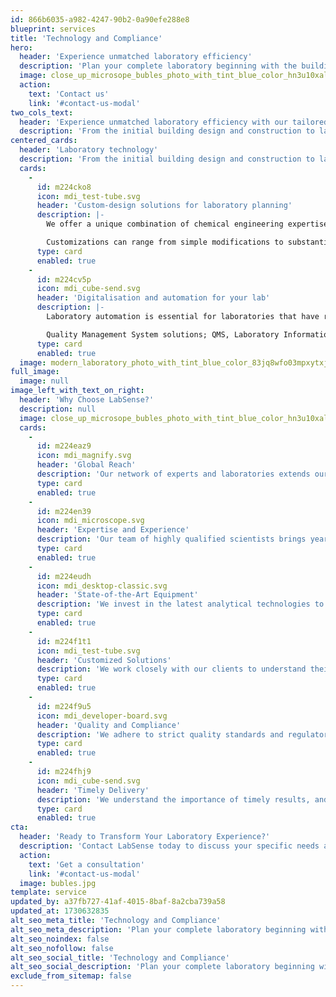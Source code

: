 ```yaml
---
id: 866b6035-a982-4247-90b2-0a90efe288e8
blueprint: services
title: 'Technology and Compliance'
hero:
  header: 'Experience unmatched laboratory efficiency'
  description: 'Plan your complete laboratory beginning with the building through construction, lab furniture and analysis systems to customized software solutions.'
  image: close_up_microsope_bubles_photo_with_tint_blue_color_hn3u10xaltz5vpj5kfol_1-(1).webp
  action:
    text: 'Contact us'
    link: '#contact-us-modal'
two_cols_text:
  header: 'Experience unmatched laboratory efficiency with our tailored solutions that cater to every aspect of your laboratory needs.'
  description: 'From the initial building design and construction to lab furniture and sophisticated analysis systems, we ensure that every detail is customized to enhance your workflow and productivity.'
centered_cards:
  header: 'Laboratory technology'
  description: 'From the initial building design and construction to lab furniture and sophisticated analysis systems, we ensure that every detail is customized to enhance your workflow and productivity.'
  cards:
    -
      id: m224cko8
      icon: mdi_test-tube.svg
      header: 'Custom-design solutions for laboratory planning'
      description: |-
        We offer a unique combination of chemical engineering expertise and creativity to provide our clients with customized solutions that meet their specific requirements in terms of hardware and software solutions.

        Customizations can range from simple modifications to substantial changes to existing products to meet your individual requirements.
      type: card
      enabled: true
    -
      id: m224cv5p
      icon: mdi_cube-send.svg
      header: 'Digitalisation and automation for your lab'
      description: |-
        Laboratory automation is essential for laboratories that have repetitive and high-throughput processes under regulated environment.

        Quality Management System solutions; QMS, Laboratory Information Management System Solutions; LIMS provide data integrity and quality control in labs and automate the time-consuming manual process / paper work.
      type: card
      enabled: true
  image: modern_laboratory_photo_with_tint_blue_color_83jq8wfo03mpxytxj1qp_0-enhanced-(1).webp
full_image:
  image: null
image_left_with_text_on_right:
  header: 'Why Choose LabSense?'
  description: null
  image: close_up_microsope_bubles_photo_with_tint_blue_color_hn3u10xaltz5vpj5kfol_1-(1).webp
  cards:
    -
      id: m224eaz9
      icon: mdi_magnify.svg
      header: 'Global Reach'
      description: 'Our network of experts and laboratories extends our reach, providing you with access to specialized services and resources worldwide.'
      type: card
      enabled: true
    -
      id: m224en39
      icon: mdi_microscope.svg
      header: 'Expertise and Experience'
      description: 'Our team of highly qualified scientists brings years of experience in pharmaceutical analysis and clinical trials.'
      type: card
      enabled: true
    -
      id: m224eudh
      icon: mdi_desktop-classic.svg
      header: 'State-of-the-Art Equipment'
      description: 'We invest in the latest analytical technologies to ensure the highest accuracy and precision in our results.'
      type: card
      enabled: true
    -
      id: m224f1t1
      icon: mdi_test-tube.svg
      header: 'Customized Solutions'
      description: 'We work closely with our clients to understand their specific needs and provide tailored solutions.'
      type: card
      enabled: true
    -
      id: m224f9u5
      icon: mdi_developer-board.svg
      header: 'Quality and Compliance'
      description: 'We adhere to strict quality standards and regulatory requirements to guarantee the reliability of our services.'
      type: card
      enabled: true
    -
      id: m224fhj9
      icon: mdi_cube-send.svg
      header: 'Timely Delivery'
      description: 'We understand the importance of timely results, and we strive to deliver our findings within agreed-upon timelines.'
      type: card
      enabled: true
cta:
  header: 'Ready to Transform Your Laboratory Experience?'
  description: 'Contact LabSense today to discuss your specific needs and discover how we can help you achieve your research and development goals. Let’s build the future of your laboratory together!'
  action:
    text: 'Get a consultation'
    link: '#contact-us-modal'
  image: bubles.jpg
template: service
updated_by: a37fb727-41af-4015-8baf-8a2cba739a58
updated_at: 1730632835
alt_seo_meta_title: 'Technology and Compliance'
alt_seo_meta_description: 'Plan your complete laboratory beginning with the building through construction, lab furniture and analysis systems to customized software solutions.'
alt_seo_noindex: false
alt_seo_nofollow: false
alt_seo_social_title: 'Technology and Compliance'
alt_seo_social_description: 'Plan your complete laboratory beginning with the building through construction, lab furniture and analysis systems to customized software solutions.'
exclude_from_sitemap: false
---
```

